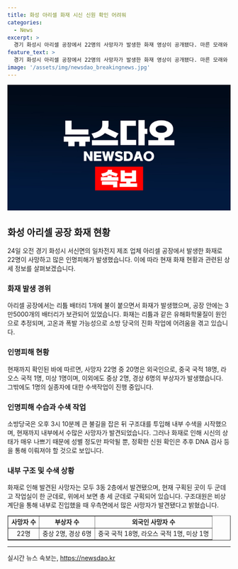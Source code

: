 ```yaml
---
title: 화성 아리셀 화재 시신 신원 확인 어려워
categories:
  - News
excerpt: >
  경기 화성시 아리셀 공장에서 22명의 사망자가 발생한 화재 영상이 공개됐다. 마른 모래와 팽창 질석을 사용하여 진화하려는 시도도 있었지만 리튬 배터리에 인해 진화가 어려웠으며, 물을 이용한 진압 작전이 진행됐다. 소방당국은 한 명의 실종자 수색을 진행하고, 사망자 중 20명이 외국인이었다. 인적 사항은 확인되지 않았으며, 사망자는 모두 공장 3동 2층에서 발견됐다. 현재까지 중상자 2명, 경상자 6명이 확인됐으며, 화재 원인과 관련한 조사가 진행 중이다.
feature_text: >
  경기 화성시 아리셀 공장에서 22명의 사망자가 발생한 화재 영상이 공개됐다. 마른 모래와 팽창 질석을 사용하여 진화하려는 시도도 있었지만 리튬 배터리에 인해 진화가 어려웠으며, 물을 이용한 진압 작전이 진행됐다. 소방당국은 한 명의 실종자 수색을 진행하고, 사망자 중 20명이 외국인이었다. 인적 사항은 확인되지 않았으며, 사망자는 모두 공장 3동 2층에서 발견됐다. 현재까지 중상자 2명, 경상자 6명이 확인됐으며, 화재 원인과 관련한 조사가 진행 중이다.
image: '/assets/img/newsdao_breakingnews.jpg'
---
```


<p><img src="/assets/img/newsdao_breakingnews.jpg" alt="pcversion 속보" /></p>

<h2 data-ke-size="size26">화성 아리셀 공장 화재 현황</h2>

<p data-ke-size="size16">24일 오전 경기 화성시 서신면의 일차전지 제조 업체 아리셀 공장에서 발생한 화재로 22명이 사망하고 많은 인명피해가 발생했습니다. 이에 따라 현재 화재 현황과 관련된 상세 정보를 살펴보겠습니다.</p>

<h3>화재 발생 경위</h3>

<p data-ke-size="size16">아리셀 공장에서는 리튬 배터리 1개에 불이 붙으면서 화재가 발생했으며, 공장 안에는 3만5000개의 배터리가 보관되어 있었습니다. 화재는 리튬과 같은 유해화학물질이 원인으로 추정되며, 고온과 폭발 가능성으로 소방 당국의 진화 작업에 어려움을 겪고 있습니다.</p>

<h3>인명피해 현황</h3>

<p data-ke-size="size16">현재까지 확인된 바에 따르면, 사망자 22명 중 20명은 외국인으로, 중국 국적 18명, 라오스 국적 1명, 미상 1명이며, 이외에도 중상 2명, 경상 6명의 부상자가 발생했습니다. 그밖에도 1명의 실종자에 대한 수색작업이 진행 중입니다.</p>

<h3>인명피해 수습과 수색 작업</h3>

<p data-ke-size="size16">소방당국은 오후 3시 10분께 큰 불길을 잡은 뒤 구조대를 투입해 내부 수색을 시작했으며, 현재까지 내부에서 수많은 사망자가 발견되었습니다. 그러나 화재로 인해 시신의 상태가 매우 나쁘기 때문에 성별 정도만 파악될 뿐, 정확한 신원 확인은 추후 DNA 검사 등을 통해 이뤄져야 할 것으로 보입니다.</p>

<h3>내부 구조 및 수색 상황</h3>

<p data-ke-size="size16">화재로 인해 발견된 사망자는 모두 3동 2층에서 발견됐으며, 현재 구획된 곳이 두 군데고 작업실이 한 군데로, 위에서 보면 총 세 군데로 구획되어 있습니다. 구조대원은 비상계단을 통해 내부로 진입했을 때 우측면에서 많은 사망자가 발견됐다고 밝혔습니다.</p>

<table style="width: 100%;" border="1">
<tbody>
<tr>
<td style="text-align: center; height: 17px;"><b>사망자 수</b></td>
<td style="text-align: center; height: 17px;"><b>부상자 수</b></td>
<td style="text-align: center; height: 17px;"><b>외국인 사망자 수</b></td>
</tr>
<tr>
<td style="text-align: center; height: 17px;">22명</td>
<td style="text-align: center; height: 17px;">중상 2명, 경상 6명</td>
<td style="text-align: center; height: 17px;">중국 국적 18명, 라오스 국적 1명, 미상 1명</td>
</tr>
</tbody>
</table>

<hr>
실시간 뉴스 속보는, <a href="https://newsdao.kr" rel="dofollow">https://newsdao.kr</a>


